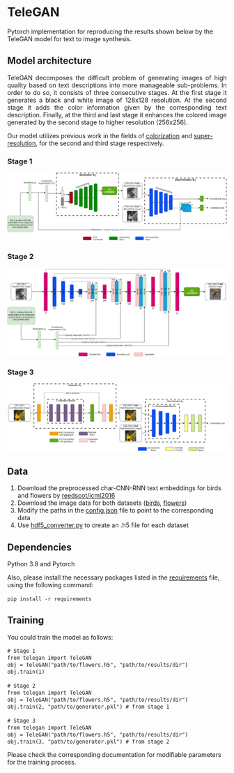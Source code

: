 <h1>TeleGAN</h1>

Pytorch implementation for reproducing the results shown below by the TeleGAN model for text to image synthesis.

<h2>Model architecture</h2>

<p align="justify">TeleGAN decomposes the difficult problem of generating images of high quality based on text descriptions into more manageable sub-problems.
In order to do so, it consists of three consecutive stages. At the first stage it generates a black and white image of 128x128 resolution. At the
second stage it adds the color information given by the corresponding text description. Finally, at the third and last stage it enhances the colored
image generated by the second stage to higher resolution (256x256).</p>

Our model utilizes previous work in the fields of <a href="https://arxiv.org/abs/1803.05400">colorization</a> and <a href="https://arxiv.org/abs/1609.04802">super-resolution</a>, for the second and third stage respectively.

<h3>Stage 1</h3>
<img src="images/Stage1.jpg"></img>

<h3>Stage 2</h3>
<img src="images/Stage2.jpg"></img>

<h3>Stage 3</h3>
<img src="images/Stage3.jpg"></img>

<h2>Data</h2>
<ol>
  <li>Download the preprocessed char-CNN-RNN text embeddings for birds and flowers by <a href="https://github.com/reedscot/icml2016">reedscot/icml2016</a></li>
  <li>Download the image data for both datasets (<a href="http://www.vision.caltech.edu/visipedia/CUB-200-2011.html">birds</a>, <a href="https://www.robots.ox.ac.uk/~vgg/data/flowers/102/">flowers</a>)</l1>
  <li>Modify the paths in the <a href="../config.json">config.json</a> file to point to the corresponding data</li>
  <li>Use <a href="../hdf5_converter.py">hdf5_converter.py</a> to create an .h5 file for each dataset</li>
 </ol>


<h2>Dependencies</h2>


Python 3.8 and Pytorch 


Also, please install the necessary packages listed in the <a href="requirements">requirements</a> file, using the following command:

`pip install -r requirements`


<h2>Training</h2>
You could train the model as follows:

```
# Stage 1
from telegan import TeleGAN
obj = TeleGAN("path/to/flowers.h5", "path/to/results/dir")
obj.train(1)

# Stage 2
from telegan import TeleGAN
obj = TeleGAN("path/to/flowers.h5", "path/to/results/dir")
obj.train(2, "path/to/generator.pkl") # from stage 1

# Stage 3
from telegan import TeleGAN
obj = TeleGAN("path/to/flowers.h5", "path/to/results/dir")
obj.train(3, "path/to/generator.pkl") # from stage 2
```

Please check the corresponding documentation for modifiable parameters for the training process.
